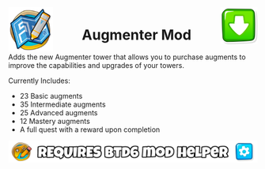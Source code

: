 <a href="https://github.com/doombubbles/template-mod/releases/latest/download/TemplateMod.dll">
    <img align="left" alt="Icon" height="90" src="Icon.png">
    <img align="right" alt="Download" height="75" src="https://raw.githubusercontent.com/gurrenm3/BTD-Mod-Helper/master/BloonsTD6%20Mod%20Helper/Resources/DownloadBtn.png">
</a>

<h1 align="center">Augmenter Mod</h1>

Adds the new Augmenter tower that allows you to purchase augments to improve the capabilities and upgrades of your towers.

Currently Includes:
 - 23 Basic augments
 - 35 Intermediate augments
 - 25 Advanced augments
 - 12 Mastery augments
 - A full quest with a reward upon completion

[![Requires BTD6 Mod Helper](https://raw.githubusercontent.com/gurrenm3/BTD-Mod-Helper/master/banner.png)](https://github.com/gurrenm3/BTD-Mod-Helper#readme)
